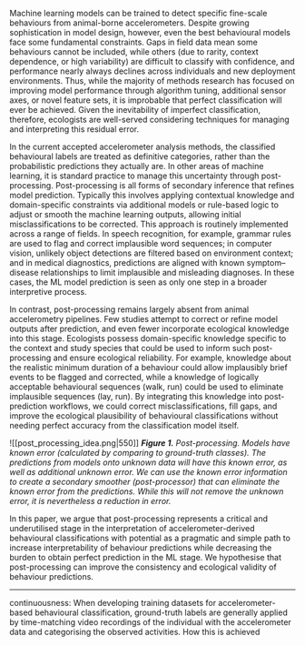 Machine learning models can be trained to detect specific fine-scale behaviours from animal-borne accelerometers. Despite growing sophistication in model design, however, even the best behavioural models face some fundamental constraints. Gaps in field data mean some behaviours cannot be included, while others (due to rarity, context dependence, or high variability) are difficult to classify with confidence, and performance nearly always declines across individuals and new deployment environments. Thus, while the majority of methods research has focused on improving model performance through algorithm tuning, additional sensor axes, or novel feature sets, it is improbable that perfect classification will ever be achieved. Given the inevitability of imperfect classification, therefore, ecologists are well-served considering techniques for managing and interpreting this residual error.

In the current accepted accelerometer analysis methods, the classified behavioural labels are treated as definitive categories, rather than the probabilistic predictions they actually are. In other areas of machine learning, it is standard practice to manage this uncertainty through post-processing. Post-processing is all forms of secondary inference that refines model prediction. Typically this involves applying contextual knowledge and domain-specific constraints via additional models or rule-based logic to adjust or smooth the machine learning outputs, allowing initial misclassifications to be corrected. This approach is routinely implemented across a range of fields. In speech recognition, for example, grammar rules are used to flag and correct implausible word sequences; in computer vision, unlikely object detections are filtered based on environment context; and in medical diagnostics, predictions are aligned with known symptom–disease relationships to limit implausible and misleading diagnoses. In these cases, the ML model prediction is seen as only one step in a broader interpretive process.

In contrast, post-processing remains largely absent from animal accelerometry pipelines. Few studies attempt to correct or refine model outputs after prediction, and even fewer incorporate ecological knowledge into this stage. Ecologists possess domain-specific knowledge specific to the context and study species that could be used to inform such post-processing and ensure ecological reliability. For example, knowledge about the realistic minimum duration of a behaviour could allow implausibly brief events to be flagged and corrected, while a knowledge of logically acceptable behavioural sequences (walk, run) could be used to eliminate implausible sequences (lay, run). By integrating this knowledge into post-prediction workflows, we could correct misclassifications, fill gaps, and improve the ecological plausibility of behavioural classifications without needing perfect accuracy from the classification model itself.

![[post_processing_idea.png|550]] 
***Figure 1.** Post-processing. Models have known error (calculated by comparing to ground-truth classes). The predictions from models onto unknown data will have this known error, as well as additional unknown error. We can use the known error information to create a secondary smoother (post-processor) that can eliminate the known error from the predictions. While this will not remove the unknown error, it is nevertheless a reduction in error.*

In this paper, we argue that post-processing represents a critical and underutilised stage in the interpretation of accelerometer-derived behavioural classifications with potential as a pragmatic and simple path to increase interpretability of behaviour predictions while decreasing the burden to obtain perfect prediction in the ML stage. We hypothesise that post-processing can improve the consistency and ecological validity of behaviour predictions.




---- 
continuousness:
When developing training datasets for accelerometer-based behavioural classification, ground-truth labels are generally applied by time-matching video recordings of the individual with the accelerometer data and categorising the observed activities. How this is achieved
